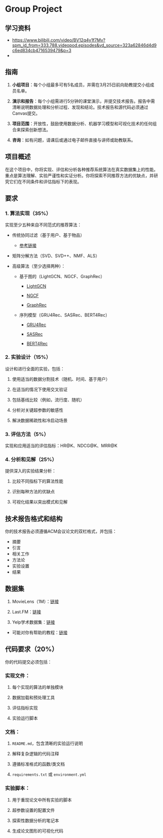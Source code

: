 # Group Project

## 学习资料
- https://www.bilibili.com/video/BV12q4y1f7Mv?spm_id_from=333.788.videopod.episodes&vd_source=323a62846d4d9c6ed834cb4716539479&p=3
- 

## 指南

1. **小组项目**：每个小组最多可有5名成员，并需在3月25日前向助教提交小组成员名单。

2. **演示和报告**：每个小组需进行5分钟的课堂演示，并提交技术报告。报告中需清晰说明数据处理和分析过程、发现和结论。技术报告和源代码必须通过Canvas提交。

3. **项目范围**：开放性，鼓励使用数据分析、机器学习模型和可视化技术的任何组合来探索创新想法。

4. **咨询**：如有问题，请课后或通过电子邮件直接与讲师或助教联系。

## 项目概述

在这个项目中，你将实现、评估和分析各种推荐系统算法在真实数据集上的性能。重点是算法理解、实验严谨性和实证分析。你将探索不同推荐方法的优缺点，并研究它们在不同条件和评估指标下的表现。

## 要求

### 1. 算法实现（35%）

实现至少五种来自不同范式的推荐算法：

- 传统协同过滤（基于用户、基于物品）
  
  - [参考链接](https://github.com/datawhalechina/fun-rec/blob/master/docs/ch02/ch2.1/ch2.1.1/itemcf.md)

- 矩阵分解方法（SVD、SVD++、NMF、ALS）

- 高级算法（至少选择两种）：
  
  - 基于图的（LightGCN、NGCF、GraphRec）
    
    - [LightGCN](https://arxiv.org/abs/2002.02126)
    
    - [NGCF](https://arxiv.org/abs/1905.08108)
    
    - [GraphRec](https://arxiv.org/pdf/1902.07243)
  
  - 序列模型（GRU4Rec、SASRec、BERT4Rec）
    
    - [GRU4Rec](https://arxiv.org/abs/1511.06939)
    
    - [SASRec](https://arxiv.org/abs/1808.09781)
    
    - [BERT4Rec](https://arxiv.org/abs/1904.06690)

### 2. 实验设计（15%）

设计和进行全面的实验，包括：

1. 使用适当的数据分割技术（随机、时间、基于用户）

2. 在适当的情况下使用交叉验证

3. 包括基线比较（例如，流行度、随机）

4. 分析对关键超参数的敏感性

5. 解决数据稀疏性和冷启动场景

### 3. 评估方法（5%）

实现和应用适当的评估指标：HR@K、NDCG@K、MRR@K

### 4. 分析和见解（25%）

提供深入的实验结果分析：

1. 比较不同指标下的算法性能

2. 识别每种方法的优缺点

3. 可视化结果以突出模式和见解

## 技术报告格式和结构

你的技术报告必须遵循ACM会议论文的双栏格式，并包括：

- 摘要
- 引言
- 相关工作
- 方法论
- 实验设置
- 结果

## 数据集

1. MovieLens（1M）：[链接](https://grouplens.org/datasets/movielens/)

2. Last.FM：[链接](https://grouplens.org/datasets/hetrec-2011/)

3. Yelp学术数据集：[链接](https://business.yelp.com/data/resources/open-dataset/)
- 可能对你有帮助的教程：[链接](https://github.com/Yelp/dataset-examples)

## 代码要求（20%）

你的代码提交必须包括：

### 实现文件：

1. 每个实现的算法的单独模块

2. 数据加载和预处理工具

3. 评估指标实现

4. 实验运行脚本

### 文档：

1. `README.md`，包含清晰的实验运行说明

2. 解释复杂逻辑的代码注释

3. 遵循标准格式的函数/类文档

4. `requirements.txt` 或 `environment.yml`

### 实验脚本：

1. 用于重现论文中所有实验的脚本

2. 超参数设置的配置文件

3. 探索性数据分析的笔记本

4. 生成论文图形的可视化代码
